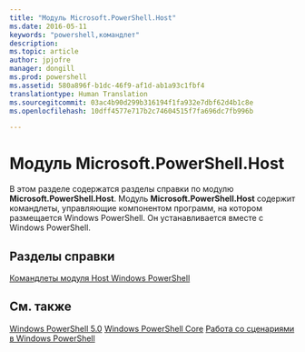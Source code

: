 ```yaml
---
title: "Модуль Microsoft.PowerShell.Host"
ms.date: 2016-05-11
keywords: "powershell,командлет"
description: 
ms.topic: article
author: jpjofre
manager: dongill
ms.prod: powershell
ms.assetid: 580a896f-b1dc-46f9-af1d-ab1a93c1fbf4
translationtype: Human Translation
ms.sourcegitcommit: 03ac4b90d299b316194f1fa932e7dbf62d4b1c8e
ms.openlocfilehash: 10dff4577e717b2c74604515f7fa696dc7fb996b

---
```


# Модуль Microsoft.PowerShell.Host
В этом разделе содержатся разделы справки по модулю **Microsoft.PowerShell.Host**. Модуль **Microsoft.PowerShell.Host** содержит командлеты, управляющие компонентом программ, на котором размещается Windows PowerShell. Он устанавливается вместе с Windows PowerShell.

## Разделы справки
[Командлеты модуля Host Windows PowerShell](http://go.microsoft.com/fwlink/?LinkID=245859)

## См. также
[Windows PowerShell 5.0](Windows-PowerShell-5.0.md)
[Windows PowerShell Core](https://technet.microsoft.com/en-us/library/4b75f1e4-f327-48f3-92ab-bf5435094d41)
[Работа со сценариями в Windows PowerShell](../../getting-started/fundamental/Scripting-with-Windows-PowerShell.md)




<!--HONumber=Aug16_HO3-->


